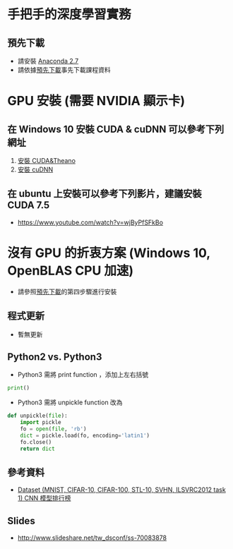 # 手把手的深度學習實務
## 預先下載
* 請安裝 [Anaconda 2.7](https://www.continuum.io/downloads)
* 請依據[預先下載](https://github.com/chihfanhsu/dnn_hand_by_hand/blob/master/cnn_preDL.pdf)事先下載課程資料

# GPU 安裝 (需要 NVIDIA 顯示卡)
## 在 Windows 10 安裝 CUDA & cuDNN 可以參考下列網址
1. [安裝 CUDA&Theano](http://ankivil.com/installing-keras-theano-and-dependencies-on-windows-10/)
2. [安裝 cuDNN](http://ankivil.com/making-theano-faster-with-cudnn-and-cnmem-on-windows-10/)

## 在 ubuntu 上安裝可以參考下列影片，建議安裝 CUDA 7.5
* https://www.youtube.com/watch?v=wjByPfSFkBo

# 沒有 GPU 的折衷方案 (Windows 10, OpenBLAS CPU 加速)
* 請參照[預先下載](https://github.com/chihfanhsu/hand-on-dl/blob/master/cnn_preDL.pdf)的第四步驟進行安裝

## 程式更新
* 暫無更新

## Python2 vs. Python3
* Python3 需將 print function ，添加上左右括號
```python
print()
```
* Python3 需將 unpickle function 改為
```python
def unpickle(file):
    import pickle
    fo = open(file, 'rb')
    dict = pickle.load(fo, encoding='latin1')
    fo.close()
    return dict
```

## 參考資料
* [Dataset (MNIST, CIFAR-10, CIFAR-100, STL-10, SVHN, ILSVRC2012 task 1) CNN 模型排行榜](http://rodrigob.github.io/are_we_there_yet/build/classification_datasets_results.html)

## Slides
* http://www.slideshare.net/tw_dsconf/ss-70083878
